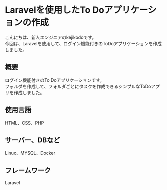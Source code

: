# Laravelを使用したTo Doアプリケーションの作成
こんにちは、新人エンジニアのkejikodoです。           
今回は、Laravelを使用して、ログイン機能付きのToDoアプリケーションを作成しました。

## 概要
ログイン機能付きのTo Doアプリケーションです。      
フォルダを作成して、フォルダごとにタスクを作成できるシンプルなToDoアプリを作成しました。

## 使用言語
HTML、CSS、PHP

## サーバー、DBなど
Linux、MYSQL、Docker

## フレームワーク
Laravel

